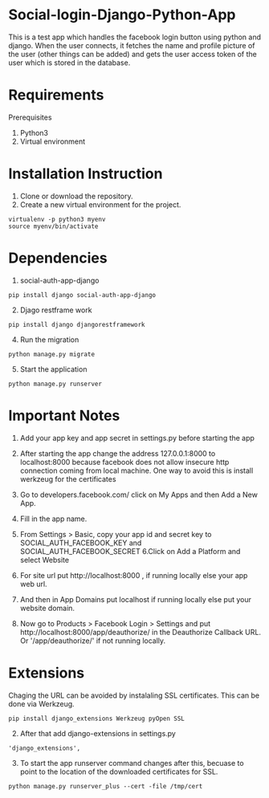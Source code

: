 # Social-login-Django-Python-App
This is a test app which handles the facebook login button using python and django. When the user connects, it fetches the name and profile picture of the user (other things can be added) and gets the user access token of the user which is stored in the database.

# Requirements 

Prerequisites
1. Python3
2. Virtual environment



# Installation Instruction
1. Clone or download the repository.
2. Create a new virtual environment for the project. 

```
virtualenv -p python3 myenv
source myenv/bin/activate

```
# Dependencies
1. social-auth-app-django
```
pip install django social-auth-app-django 

```
2. Djago restframe work
```
pip install django djangorestframework
```

4. Run the migration 
```
python manage.py migrate
```

5. Start the application 
```
python manage.py runserver
```

# Important Notes
1. Add your app key and app secret in settings.py before starting the app

2. After starting the app change the address 127.0.0.1:8000 to localhost:8000 because facebook does not allow insecure http connection coming from local machine. One way to avoid this is install werkzeug for the certificates

3. Go to developers.facebook.com/ click on My Apps and then Add a New App.
4. Fill in the app name.
5. From Settings > Basic, copy your app id and secret key to SOCIAL_AUTH_FACEBOOK_KEY and SOCIAL_AUTH_FACEBOOK_SECRET
6.Click on Add a Platform and select Website
7. For site url put http://localhost:8000 , if running locally else your app web url.
8. And then in App Domains put localhost if running locally else put your website domain.
9. Now go to Products > Facebook Login > Settings and put http://localhost:8000/app/deauthorize/ in the Deauthorize Callback URL. Or '/app/deauthorize/' if not running locally.

# Extensions 

Chaging the URL can be avoided by instalaling SSL certificates. This can be done via Werkzeug.
```
pip install django_extensions Werkzeug pyOpen SSL
```
2. After that add django-extensions in settings.py 
```
'django_extensions',
```
3. To start the app runserver command changes after this, becuase to point to the location of the downloaded certificates for SSL. 
```
python manage.py runserver_plus --cert -file /tmp/cert

```
